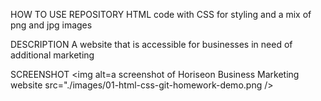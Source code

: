 HOW TO USE REPOSITORY
HTML code with CSS for styling and a mix of png and jpg images

DESCRIPTION
A website that is accessible for businesses in need of additional marketing

SCREENSHOT
<img alt=a screenshot of Horiseon Business Marketing website src="./images/01-html-css-git-homework-demo.png />